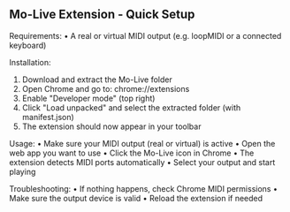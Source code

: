 Mo-Live Extension - Quick Setup
--------------------------------

Requirements:
  • A real or virtual MIDI output (e.g. loopMIDI or a connected keyboard)

Installation:
  1) Download and extract the Mo-Live folder
  2) Open Chrome and go to: chrome://extensions
  3) Enable "Developer mode" (top right)
  4) Click "Load unpacked" and select the extracted folder (with manifest.json)
  5) The extension should now appear in your toolbar

Usage:
  • Make sure your MIDI output (real or virtual) is active
  • Open the web app you want to use
  • Click the Mo-Live icon in Chrome
  • The extension detects MIDI ports automatically
  • Select your output and start playing

Troubleshooting:
  • If nothing happens, check Chrome MIDI permissions
  • Make sure the output device is valid
  • Reload the extension if needed
